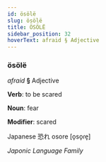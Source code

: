 ```yaml
---
id: ösölë
slug: ösölë
title: ÖSÖLË
sidebar_position: 32
hoverText: afraid § Adjective
---
```


### ösölë

*afraid* **§** Adjective

**Verb**: to be scared

**Noun**: fear

**Modifier**: scared

Japanese 恐れ osore [o̞so̞ɾe̞]

*Japonic Language Family*